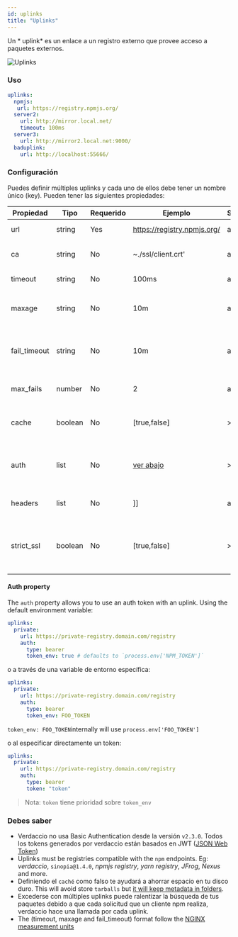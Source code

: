 ```yaml
---
id: uplinks
title: "Uplinks"
---
```

Un * uplink* es un enlace a un registro externo que provee acceso a paquetes externos.

![Uplinks](/img/uplinks.png)

### Uso

```yaml
uplinks:
  npmjs:
   url: https://registry.npmjs.org/
  server2:
    url: http://mirror.local.net/
    timeout: 100ms
  server3:
    url: http://mirror2.local.net:9000/
  baduplink:
    url: http://localhost:55666/
```

### Configuración

Puedes definir múltiples uplinks y cada uno de ellos debe tener un nombre único (key). Pueden tener las siguientes propiedades:

| Propiedad    | Tipo    | Requerido | Ejemplo                               | Soporte | Descripción                                                                                                                       | Por Defecto |
| ------------ | ------- | --------- | ------------------------------------- | ------- | --------------------------------------------------------------------------------------------------------------------------------- | ----------- |
| url          | string  | Yes       | https://registry.npmjs.org/           | all     | El dominio del registro                                                                                                           | npmjs       |
| ca           | string  | No        | ~./ssl/client.crt'                    | all     | Ubicación del certificado SSL                                                                                                     | Desactivado |
| timeout      | string  | No        | 100ms                                 | all     | timeout por petición                                                                                                              | 30s         |
| maxage       | string  | No        | 10m                                   | all     | limite máximo de fallos de cada petición                                                                                          | 2m          |
| fail_timeout | string  | No        | 10m                                   | all     | define el tiempo máximo cuando una petición falla                                                                                 | 5m          |
| max_fails    | number  | No        | 2                                     | all     | límite máximo de fallos                                                                                                           | 2           |
| cache        | boolean | No        | [true,false]                          | >= 2.1  | cache all remote tarballs in storage                                                                                              | true        |
| auth         | list    | No        | [ver abajo](uplinks.md#auth-property) | >= 2.5  | asigna el encabezado 'Autorización' [más información](http://blog.npmjs.org/post/118393368555/deploying-with-npm-private-modules) | desactivado |
| headers      | list    | No        | ]]                                    | all     | listado de encabezados por uplink                                                                                                 | desactivado |
| strict_ssl   | boolean | No        | [true,false]                          | >= 3.0  | Es verdadero, requiere que el certificado SSL sea válido.                                                                         | true        |

#### Auth property

The `auth` property allows you to use an auth token with an uplink. Using the default environment variable:

```yaml
uplinks:
  private:
    url: https://private-registry.domain.com/registry
    auth:
      type: bearer
      token_env: true # defaults to `process.env['NPM_TOKEN']`   
```

o a través de una variable de entorno específica:

```yaml
uplinks:
  private:
    url: https://private-registry.domain.com/registry
    auth:
      type: bearer
      token_env: FOO_TOKEN
```

`token_env: FOO_TOKEN`internally will use `process.env['FOO_TOKEN']`

o al especificar directamente un token:

```yaml
uplinks:
  private:
    url: https://private-registry.domain.com/registry
    auth:
      type: bearer
      token: "token"
```

> Nota: `token` tiene prioridad sobre `token_env`

### Debes saber

* Verdaccio no usa Basic Authentication desde la versión `v2.3.0`. Todos los tokens generados por verdaccio están basados en JWT ([JSON Web Token](https://jwt.io/))
* Uplinks must be registries compatible with the `npm` endpoints. Eg: *verdaccio*, `sinopia@1.4.0`, *npmjs registry*, *yarn registry*, *JFrog*, *Nexus* and more.
* Definiendo el `caché` como falso te ayudará a ahorrar espacio en tu disco duro. This will avoid store `tarballs` but [it will keep metadata in folders](https://github.com/verdaccio/verdaccio/issues/391).
* Excederse con múltiples uplinks puede ralentizar la búsqueda de tus paquetes debido a que cada solicitud que un cliente npm realiza, verdaccio hace una llamada por cada uplink.
* The (timeout, maxage and fail_timeout) format follow the [NGINX measurement units](http://nginx.org/en/docs/syntax.html)
